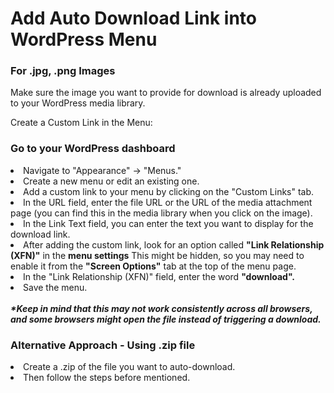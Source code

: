 # Add Auto Download Link into WordPress Menu

<h3>For .jpg, .png Images</h3>
<p>Make sure the image you want to provide for download is already uploaded to your WordPress media library.</p>
Create a Custom Link in the Menu:

<h3>Go to your WordPress dashboard</h3>
<li>Navigate to "Appearance" -> "Menus."</li>
<li>Create a new menu or edit an existing one.</li>
<li>Add a custom link to your menu by clicking on the "Custom Links" tab.</li>
<li>In the URL field, enter the file URL or the URL of the media attachment page (you can find this in the media library when you click on the image).</li>
<li>In the Link Text field, you can enter the text you want to display for the download link.</li>
<li>After adding the custom link, look for an option called <b>"Link Relationship (XFN)"</b> in the <b>menu settings</b> This might be hidden, so you may need to enable it from the <b>"Screen Options"</b> tab at the top of the menu page.</li>
<li>In the "Link Relationship (XFN)" field, enter the word <b>"download".</b></li>
<li>Save the menu.</li>
<br>
<b><i>*Keep in mind that this may not work consistently across all browsers, and some browsers might open the file instead of triggering a download.</i></b>

<h3>Alternative Approach - Using .zip file</h3>
<li>Create a .zip of the file you want to auto-download.</li>
<li>Then follow the steps before mentioned.</li>
